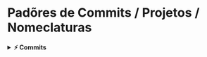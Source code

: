 # Padõres de Commits / Projetos / Nomeclaturas

<details>
  <summary><b>⚡ Commits </b></summary>
  <br/>
  
 #### Tipo e Descrição

O primeiro elemento do commit é o seu tipo, ele irá indicar um escopo sobre o que foi alterado ou adicionado. Os tipos que usamos são: chore, feat, style, docs, e test.

- `chore` - Commits do tipo chore indicam instalação ou remoção de dependências e configurações do projeto.
  
- `feat`- Commits do tipo feat indicam que seu trecho de código está criando, alterando ou deletando uma funcionalidade. 

- `style` - Commits do tipo style indicam que houveram alterações referentes a estilizações, adição de arquivos como imagens, vídeos ou documentos ao projeto.

- `docs` - Commits do tipo docs indicam que houveram mudanças na documentação da aplicação e no próprio README.

- `test` - Commits do tipo test são utilizados quando são realizadas alterações em arquivos de testes, seja criando, alterando ou excluindo testes em geral. (Não afeta o código fonte ou quaisquer funcionalidades do projeto)

</details>

